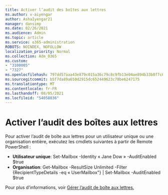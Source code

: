 ```yaml
---
title: Activer l’audit des boîtes aux lettres
ms.author: v-aiyengar
author: AshaIyengar21
manager: dansimp
ms.date: 02/26/2021
ms.audience: Admin
ms.topic: article
ms.service: o365-administration
ROBOTS: NOINDEX, NOFOLLOW
localization_priority: Normal
ms.collection: Adm_O365
ms.custom:
- "3100005"
- "7327"
ms.openlocfilehash: 797dd57aaa43e879c015a36c79c8c9fb13e04ae894b33b0f7c6d9694d1ae1960
ms.sourcegitcommit: b5f7da89a650d2915dc652449623c78be6247175
ms.translationtype: MT
ms.contentlocale: fr-FR
ms.lasthandoff: 08/05/2021
ms.locfileid: "54058036"
---
```

# <a name="turn-on-mailbox-auditing"></a>Activer l’audit des boîtes aux lettres

Pour activer l’audit de boîte aux lettres pour un utilisateur unique ou une organisation entière, exécutez les cmdlets suivantes à partir de Remote PowerShell :

- **Utilisateur unique**: Set-Mailbox -Identity « Jane Dow » -AuditEnabled $true
- **Organisation**: Get-Mailbox -ResultSize Unlimited -Filter {RecipientTypeDetails -eq « UserMailbox"} | Set-Mailbox -AuditEnabled $true

Pour plus d’informations, voir [Gérer l’audit de boîte aux lettres.](https://go.microsoft.com/fwlink/?linkid=2103668)